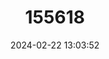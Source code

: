 ---
title: "155618"
category: "Iglica luxurians"
draft: false
date: 2024-02-22 13:03:52
languages:
  Slovenian: ["Bujna Iglica"]
---